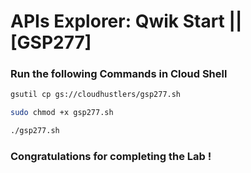 # APIs Explorer: Qwik Start || [GSP277]

### Run the following Commands in Cloud Shell

```bash
gsutil cp gs://cloudhustlers/gsp277.sh

sudo chmod +x gsp277.sh

./gsp277.sh
```

### Congratulations for completing the Lab !
